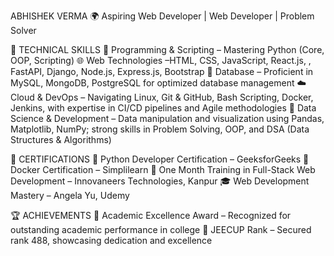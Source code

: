 ABHISHEK VERMA
🌍 Aspiring Web Developer | Web Developer | Problem Solver

🔧 TECHNICAL SKILLS
🐍 Programming & Scripting – Mastering Python (Core, OOP, Scripting)
🌐 Web Technologies –HTML, CSS, JavaScript, React.js, , FastAPI, Django, Node.js, Express.js, Bootstrap
💾 Database – Proficient in MySQL, MongoDB, PostgreSQL for optimized database management
☁️ Cloud & DevOps – Navigating Linux, Git & GitHub, Bash Scripting, Docker, Jenkins, with expertise in CI/CD pipelines and Agile methodologies
🧠 Data Science & Development – Data manipulation and visualization using Pandas, Matplotlib, NumPy; strong skills in Problem Solving, OOP, and DSA (Data Structures & Algorithms)

📜 CERTIFICATIONS
🏅 Python Developer Certification – GeeksforGeeks
🚢 Docker Certification – Simplilearn
📘 One Month Training in Full-Stack Web Development – Innovaneers Technologies, Kanpur
🎓 Web Development Mastery – Angela Yu, Udemy

🏆 ACHIEVEMENTS
🏅 Academic Excellence Award – Recognized for outstanding academic performance in college
🎯 JEECUP Rank – Secured rank 488, showcasing dedication and excellence
